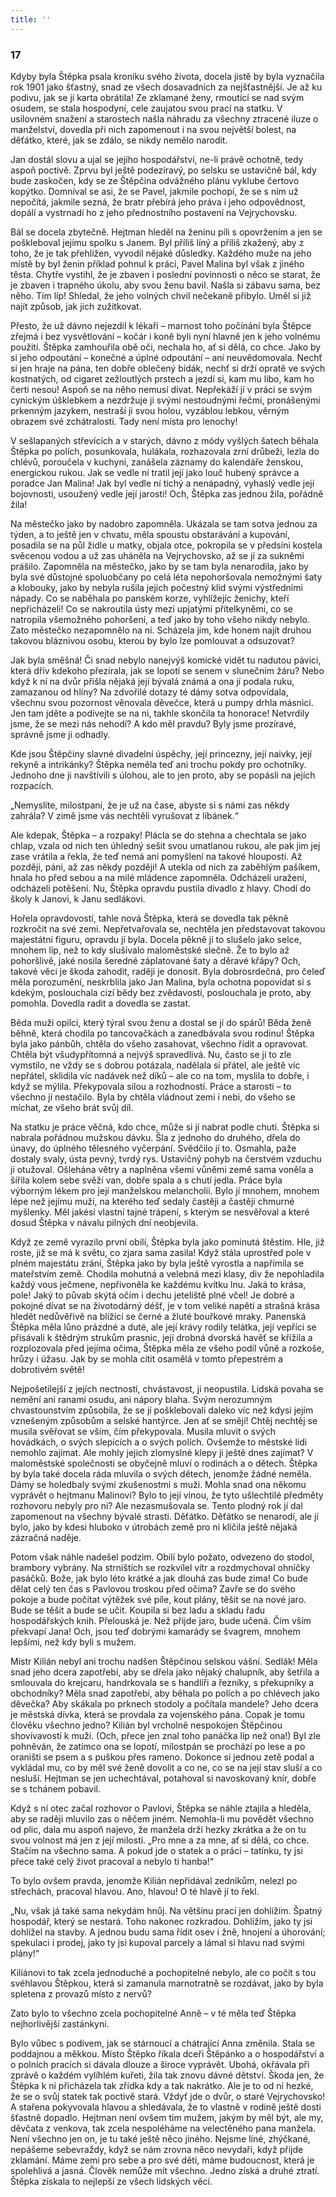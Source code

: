 ```yaml
---
title: ''
---
```


### 17

Kdyby byla Štěpka psala kroniku svého života, docela jistě by byla vyznačila rok 1901 jako šťastný, snad ze všech dosavadních za nejšťastnější. Je až ku podivu, jak se jí karta obrátila! Ze zklamané ženy, rmoutící se nad svým osudem, se stala hospodyní, cele zaujatou svou prací na statku. V usilovném snažení a starostech našla náhradu za všechny ztracené iluze o manželství, dovedla při nich zapomenout i na svou největší bolest, na děťátko, které, jak se zdálo, se nikdy nemělo narodit.

Jan dostál slovu a ujal se jejího hospodářství, ne-li právě ochotně, tedy aspoň poctivě. Zprvu byl ještě podezíravý, po selsku se ustavičně bál, kdy bude zaskočen, kdy se ze Štěpčina odvážného plánu vyklube čertovo kopýtko. Domníval se asi, že se Pavel, jakmile pochopí, že se s ním už nepočítá, jakmile sezná, že bratr přebírá jeho práva i jeho odpovědnost, dopálí a vystrnadí ho z jeho přednostního postavení na Vejrychovsku.

Bál se docela zbytečně. Hejtman hleděl na ženinu píli s opovržením a jen se poškleboval jejímu spolku s Janem. Byl příliš líný a příliš zkažený, aby z toho, že je tak přehlížen, vyvodil nějaké důsledky. Každého muže na jeho místě by byl ženin příklad pohnul k práci, Pavel Malina byl však z jiného těsta. Chytře vystihl, že je zbaven i poslední povinnosti o něco se starat, že je zbaven i trapného úkolu, aby svou ženu bavil. Našla si zábavu sama, bez něho. Tím líp! Shledal, že jeho volných chvil nečekaně přibylo. Uměl si již najít způsob, jak jich zužitkovat.

Přesto, že už dávno nejezdil k lékaři – marnost toho počínání byla Štěpce zřejmá i bez vysvětlování – kočár i koně byli nyní hlavně jen k jeho volnému použití. Štěpka zamhouřila obě oči, nechala ho, ať si dělá, co chce. Jako by si jeho odpoutání – konečné a úplné odpoutání – ani neuvědomovala. Nechť si jen hraje na pána, ten dobře oblečený bídák, nechť si drží opratě ve svých kostnatých, od cigaret zežloutlých prstech a jezdí si, kam mu libo, kam ho čerti nesou! Aspoň se na něho nemusí dívat. Nepřekáží jí v práci se svým cynickým úšklebkem a nezdržuje ji svými nestoudnými řečmi, pronášenými prkenným jazykem, nestraší ji svou holou, vyzáblou lebkou, věrným obrazem své zchátralosti. Tady není místa pro lenochy!

V sešlapaných střevících a v starých, dávno z módy vyšlých šatech běhala Štěpka po polích, posunkovala, hulákala, rozhazovala zrní drůbeži, lezla do chlévů, poroučela v kuchyni, zanášela záznamy do kalendáře ženskou, energickou rukou. Jak se vedle ní tratil její jako louč hubený správce a poradce Jan Malina! Jak byl vedle ní tichý a nenápadný, vyhaslý vedle její bojovnosti, usoužený vedle její jarosti! Och, Štěpka zas jednou žila, pořádně žila!

Na městečko jako by nadobro zapomněla. Ukázala se tam sotva jednou za týden, a to ještě jen v chvatu, měla spoustu obstarávání a kupování, posadila se na půl židle u matky, objala otce, pokropila se v předsíni kostela svěcenou vodou a už zas uháněla na Vejrychovsko, až se jí za sukněmi prášilo. Zapomněla na městečko, jako by se tam byla nenarodila, jako by byla své důstojné spoluobčany po celá léta nepohoršovala nemožnými šaty a klobouky, jako by nebyla rušila jejich počestný klid svými výstředními nápady. Co se naběhala po panském korze, vyhlížejíc ženichy, kteří nepřicházeli! Co se nakroutila ústy mezi upjatými přítelkyněmi, co se natropila všemožného pohoršení, a teď jako by toho všeho nikdy nebylo. Zato městečko nezapomnělo na ni. Scházela jim, kde honem najít druhou takovou bláznivou osobu, kterou by bylo lze pomlouvat a odsuzovat?

Jak byla směšná! Či snad nebylo nanejvýš komické vidět tu nadutou pávici, která dřív kdekoho přezírala, jak se lopotí se senem v slunečním žáru? Nebo když k ní na dvůr přišla nějaká její bývalá známá a ona jí podala ruku, zamazanou od hlíny? Na zdvořilé dotazy té dámy sotva odpovídala, všechnu svou pozornost věnovala děvečce, která u pumpy drhla másnici. Jen tam jděte a podívejte se na ni, takhle skončila ta honorace! Netvrdily jsme, že se mezi nás nehodí? A kdo měl pravdu? Byly jsme prozíravé, správně jsme ji odhadly.

Kde jsou Štěpčiny slavné divadelní úspěchy, její princezny, její naivky, její rekyně a intrikánky? Štěpka neměla teď ani trochu pokdy pro ochotníky. Jednoho dne ji navštívili s úlohou, ale to jen proto, aby se popásli na jejích rozpacích.

„Nemyslíte, milostpaní, že je už na čase, abyste si s námi zas někdy zahrála? V zimě jsme vás nechtěli vyrušovat z líbánek.“

Ale kdepak, Štěpka – a rozpaky! Plácla se do stehna a chechtala se jako chlap, vzala od nich ten úhledný sešit svou umatlanou rukou, ale pak jim jej zase vrátila a řekla, že teď nemá ani pomyšlení na takové hlouposti. Až později, páni, až zas někdy později! A utekla od nich za zaběhlým pašíkem, hnala ho před sebou a na milé mládence zapomněla. Odcházeli uraženi, odcházeli potěšeni. Nu, Štěpka opravdu pustila divadlo z hlavy. Chodí do školy k Janovi, k Janu sedlákovi.

Hořela opravdovostí, tahle nová Štěpka, která se dovedla tak pěkně rozkročit na své zemi. Nepřetvařovala se, nechtěla jen představovat takovou majestátní figuru, opravdu jí byla. Docela pěkně jí to slušelo jako selce, mnohem líp, než to kdy slušívalo maloměstské slečně. Že to bylo až pohoršlivě, jaké nosila šeredné záplatované šaty a děravé křápy? Och, takové věci je škoda zahodit, raději je donosit. Byla dobrosrdečná, pro čeleď měla porozumění, neskrblila jako Jan Malina, byla ochotna popovídat si s kdekým, poslouchala cizí bědy bez zvědavosti, poslouchala je proto, aby pomohla. Dovedla radit a dovedla se zastat.

Běda muži opilci, který týral svou ženu a dostal se jí do spárů! Běda ženě běhně, která chodila po tancovačkách a zanedbávala svou rodinu! Štěpka byla jako pánbůh, chtěla do všeho zasahovat, všechno řídit a opravovat. Chtěla být všudypřítomná a nejvýš spravedlivá. Nu, často se jí to zle vymstilo, ne vždy se s dobrou potázala, nadělala si přátel, ale ještě víc nepřátel, sklidila víc nadávek než díků – ale co na tom, myslila to dobře, i když se mýlila. Překypovala silou a rozhodností. Práce a starosti – to všechno jí nestačilo. Byla by chtěla vládnout zemi i nebi, do všeho se míchat, ze všeho brát svůj díl.

Na statku je práce věčná, kdo chce, může si jí nabrat podle chuti. Štěpka si nabrala pořádnou mužskou dávku. Šla z jednoho do druhého, dřela do únavy, do úplného tělesného vyčerpání. Svědčilo jí to. Osmahla, paže dostaly svaly, ústa pevný, tvrdý rys. Ustavičný pohyb na čerstvém vzduchu ji otužoval. Ošlehána větry a naplněna všemi vůněmi země sama voněla a šířila kolem sebe svěží van, dobře spala a s chutí jedla. Práce byla výborným lékem pro její manželskou melancholii. Bylo jí mnohem, mnohem lépe než jejímu muži, na kterého teď sedaly častěji a častěji chmurné myšlenky. Měl jakési vlastní tajné trápení, s kterým se nesvěřoval a které dosud Štěpka v návalu pilných dní neobjevila.

Když ze země vyrazilo první obilí, Štěpka byla jako pominutá štěstím. Hle, již roste, již se má k světu, co zjara sama zasila! Když stála uprostřed pole v plném majestátu zrání, Štěpka jako by byla ještě vyrostla a napřímila se mateřstvím země. Chodila mohutná a velebná mezi klasy, div že nepohladila každý vous ječmene, nepřivoněla ke každému kvítku lnu. Jaká to krása, pole! Jaký to půvab skýtá očím i dechu jeteliště plné včel! Je dobré a pokojné dívat se na životodárný déšť, je v tom veliké napětí a strašná krása hledět nedůvěřivě na blížící se černé a žluté bouřkové mraky. Panenská Štěpka měla lůno prázdné a duté, ale její krávy rodily telátka, její vepříci se přisávali k štědrým strukům prasnic, její drobná dvorská havěť se křížila a rozplozovala před jejíma očima, Štěpka měla ze všeho podíl vůně a rozkoše, hrůzy i úžasu. Jak by se mohla cítit osamělá v tomto přepestrém a dobrotivém světě!

Nejpošetilejší z jejích nectností, chvástavost, ji neopustila. Lidská povaha se nemění ani ranami osudu, ani nápory blaha. Svým nerozumným chvastounstvím způsobila, že se jí pošklebovali daleko víc než kdysi jejím vznešeným způsobům a selské hantýrce. Jen ať se smějí! Chtěj nechtěj se musila svěřovat se vším, čím překypovala. Musila mluvit o svých hovádkách, o svých slepicích a o svých polích. Ovšemže to městské lidi nemohlo zajímat. Ale mohly jejich zlomyslné klepy ji ještě dnes zajímat? V maloměstské společnosti se obyčejně mluví o rodinách a o dětech. Štěpka by byla také docela ráda mluvila o svých dětech, jenomže žádné neměla. Dámy se holedbaly svými zkušenostmi s muži. Mohla snad ona někomu vyprávět o hejtmanu Malinovi? Bylo to její vinou, že tyto ušlechtilé předměty rozhovoru nebyly pro ni? Ale nezasmušovala se. Tento plodný rok jí dal zapomenout na všechny bývalé strasti. Děťátko. Děťátko se nenarodí, ale jí bylo, jako by kdesi hluboko v útrobách země pro ni klíčila ještě nějaká zázračná naděje.

Potom však náhle nadešel podzim. Obilí bylo požato, odvezeno do stodol, brambory vybrány. Na strništích se rozkvílel vítr a rozdmychoval ohníčky pasáčků. Bože, jak bylo léto krátké a jak dlouhá zas bude zima! Co bude dělat celý ten čas s Pavlovou troskou před očima? Zavře se do svého pokoje a bude počítat výtěžek své píle, kout plány, těšit se na nové jaro. Bude se těšit a bude se učit. Koupila si bez ladu a skladu řadu hospodářských knih. Přelouská je. Než přijde jaro, bude učená. Čím vším překvapí Jana! Och, jsou teď dobrými kamarády se švagrem, mnohem lepšími, než kdy byli s mužem.

Mistr Kilián nebyl ani trochu nadšen Štěpčinou selskou vášní. Sedlák! Měla snad jeho dcera zapotřebí, aby se dřela jako nějaký chalupník, aby šetřila a smlouvala do krejcaru, handrkovala se s handlíři a řezníky, s překupníky a obchodníky? Měla snad zapotřebí, aby běhala po polích a po chlévech jako děvečka? Aby skákala po prknech stodoly a počítala mandele? Jeho dcera je městská dívka, která se provdala za vojenského pána. Copak je tomu člověku všechno jedno? Kilián byl vrcholně nespokojen Štěpčinou shovívavostí k muži. (Och, přece jen znal toho panáčka líp než ona!) Byl zle pohněván, že zatímco ona se lopotí, milostpán se prochází po lese a po oraništi se psem a s puškou přes rameno. Dokonce si jednou zetě podal a vykládal mu, co by měl své ženě dovolit a co ne, co se na její stav sluší a co nesluší. Hejtman se jen uchechtával, potahoval si navoskovaný knír, dobře se s tchánem pobavil.

Když s ní otec začal rozhovor o Pavlovi, Štěpka se náhle ztajila a hleděla, aby se raději mluvilo zas o něčem jiném. Nemohla-li mu povědět všechno od plic, dala mu aspoň najevo, že manžela drží hezky zkrátka a že on tu svou volnost má jen z její milosti. „Pro mne a za mne, ať si dělá, co chce. Stačím na všechno sama. A pokud jde o statek a o práci – tatínku, ty jsi přece také celý život pracoval a nebylo ti hanba!“

To bylo ovšem pravda, jenomže Kilián nepřidával zedníkům, nelezl po střechách, pracoval hlavou. Ano, hlavou! O té hlavě jí to řekl.

„Nu, však já také sama nekydám hnůj. Na většinu prací jen dohlížím. Špatný hospodář, který se nestará. Toho nakonec rozkradou. Dohlížím, jako ty jsi dohlížel na stavby. A jednou budu sama řídit osev i žně, hnojení a úhorování; spekulaci i prodej, jako ty jsi kupoval parcely a lámal si hlavu nad svými plány!“

Kiliánovi to tak zcela jednoduché a pochopitelné nebylo, ale co počít s tou svéhlavou Štěpkou, která si zamanula marnotratně se rozdávat, jako by byla spletena z provazů místo z nervů?

Zato bylo to všechno zcela pochopitelné Anně – v té měla teď Štěpka nejhorlivější zastánkyni.

Bylo vůbec s podivem, jak se stárnoucí a chátrající Anna změnila. Stala se poddajnou a měkkou. Místo Štěpko říkala dceři Štěpánko a o hospodářství a o polních pracích si dávala dlouze a široce vyprávět. Ubohá, okřávala při zprávě o každém vylíhlém kuřeti, žila tak znovu dávné dětství. Škoda jen, že Štěpka k ní přicházela tak zřídka kdy a tak nakrátko. Ale je to od ní hezké, že se o svůj statek tak poctivě stará. Vždyť jde o dvůr, o staré Vejrychovsko! A stařena pokyvovala hlavou a shledávala, že to vlastně v rodině ještě dosti šťastně dopadlo. Hejtman není ovšem tím mužem, jakým by měl být, ale my, děvčata z venkova, tak zcela nespoléháme na velectěného pana manžela. Není všechno jen on, je tu také ještě něco jiného. Nejsme líné, zhýčkané, nepášeme sebevraždy, když se nám zrovna něco nevydaří, když přijde zklamání. Máme zemi pro sebe a pro své děti, máme budoucnost, která je spolehlivá a jasná. Člověk nemůže mít všechno. Jedno získá a druhé ztratí. Štěpka získala to nejlepší ze všech lidských věcí.
